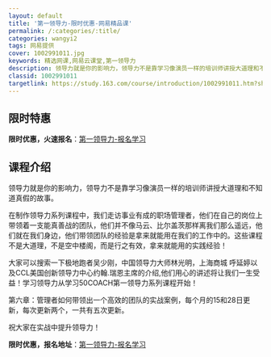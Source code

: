 ```yaml
---
layout: default
title: '第一领导力-限时优惠-网易精品课'
permalink: /:categories/:title/
categories: wangyi2
tags: 网易提供
cover: 1002991011.jpg
keywords: 精选网课,网易云课堂,第一领导力
description: 领导力就是你的影响力，领导力不是靠学习像演员一样的培训师讲授大道理和不知道真假的故事。在制作领导力系列课程中，我们走访事
classid: 1002991011
targetlink: https://study.163.com/course/introduction/1002991011.htm?share=1&shareId=1025206652&utm_campaign=share&utm_medium=iphoneShare&utm_source=&utm_u=1025206652
---
```


## 限时特惠

**限时优惠，火速报名**：[第一领导力-报名学习](https://study.163.com/course/introduction/1002991011.htm?share=1&shareId=1025206652&utm_campaign=share&utm_medium=iphoneShare&utm_source=&utm_u=1025206652)

## 课程介绍

领导力就是你的影响力，领导力不是靠学习像演员一样的培训师讲授大道理和不知道真假的故事。

在制作领导力系列课程中，我们走访事业有成的职场管理者，他们在自己的岗位上带领着一支能真善战的团队，他们并不像马云、比尔盖茨那样离我们那么遥远，他们就在我们身边，他们带领团队的经验是拿来就能用在我们的工作中的。这些课程不是大道理，不是空中楼阁，而是行之有效，拿来就能用的实践经验！

大家可以搜索一下极地跑者吴少刚，中国领导力大师林光明，上海商城 呼延婷以及CCL美国创新领导力中心约翰.瑞恩主席的介绍,他们用心的讲述将让我们一生受益！学习领导力从学习50COACH第一领导力系列课程开始！



第六章：管理者如何带领出一个高效的团队的实战案例，每个月的15和28日更新，每次更新两个，一共有五次更新。

祝大家在实战中提升领导力！

**限时优惠，报名地址**：[第一领导力-报名学习](https://study.163.com/course/introduction/1002991011.htm?share=1&shareId=1025206652&utm_campaign=share&utm_medium=iphoneShare&utm_source=&utm_u=1025206652)


